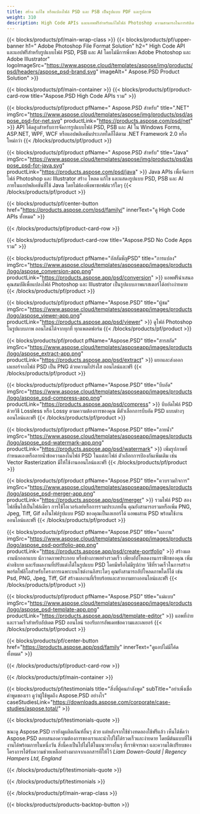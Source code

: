 ```yaml
---
title: สร้าง แก้ไข หรือแปลงไฟล์ PSD และ PSB เป็นรูปแบบ PDF และรูปภาพ
weight: 310
description: High Code APIs และแอพฟรีสำหรับแก้ไขไฟล์ Photoshop ความสามารถในการอัปเดตคุณสมบัติของเลเยอร์ เพิ่มลายน้ำ หมุนมาตราส่วน Flip Crop Dithering Raster Conversion
---
```


{{< blocks/products/pf/main-wrap-class >}}
{{< blocks/products/pf/upper-banner h1=" Adobe Photoshop File Format Solution" h2=" High Code API และแอปฟรีสำหรับรูปแบบไฟล์ PSD, PSB และ AI โดยไม่มีการพึ่งพา Adobe Photoshop และ Adobe Illustrator" logoImageSrc="https://www.aspose.cloud/templates/aspose/img/products/psd/headers/aspose_psd-brand.svg" imageAlt=" Aspose.PSD Product Solution" >}}

{{< blocks/products/pf/main-container >}}
{{< blocks/products/pf/product-card-row title="Aspose.PSD High Code APIs รวม" >}}

{{< blocks/products/pf/product pfName=" Aspose.PSD สำหรับ" title=".NET" imgSrc="https://www.aspose.cloud/templates/aspose/img/products/psd/aspose_psd-for-net.svg" productLink="https://products.aspose.com/psd/net" >}}
API โค้ดสูงสำหรับการจัดการรูปแบบไฟล์ PSD, PSB และ AI ใน Windows Forms, ASP.NET, WPF, WCF หรือแอปพลิเคชันประเภทใดก็ได้ตาม .NET Framework 2.0 หรือใหม่กว่า
{{< /blocks/products/pf/product >}}

{{< blocks/products/pf/product pfName=" Aspose.PSD สำหรับ" title="Java" imgSrc="https://www.aspose.cloud/templates/aspose/img/products/psd/aspose_psd-for-java.svg" productLink="https://products.aspose.com/psd/java" >}}
Java APIs เพื่อจัดการไฟล์ Photoshop และ Illustrator สร้าง โหลด แก้ไข และแสดงรูปแบบ PSD, PSB และ AI ภายในแอปพลิเคชันที่ใช้ Java โดยไม่ต้องพึ่งพาซอฟต์แวร์ใดๆ
{{< /blocks/products/pf/product >}}

{{< blocks/products/pf/center-button href="https://products.aspose.com/psd/family/" innerText="ดู High Code APIs ทั้งหมด" >}}

{{< /blocks/products/pf/product-card-row >}}

{{< blocks/products/pf/product-card-row title="Aspose.PSD No Code Apps รวม" >}}

{{< blocks/products/pf/product pfName="อัสสัมชัญPSD" title="การแปลง" imgSrc="https://www.aspose.cloud/templates/asposeapp/images/products/logo/aspose_conversion-app.png" productLink="https://products.aspose.app/psd/conversion" >}}
แอพฟรีนำเสนอคุณสมบัติเพื่อแปลงไฟล์ Photoshop และ Illustrator เป็นรูปแบบภาพแรสเตอร์ได้อย่างง่ายดาย
{{< /blocks/products/pf/product >}}

{{< blocks/products/pf/product pfName="Aspose.PSD" title="ผู้ชม" imgSrc="https://www.aspose.cloud/templates/asposeapp/images/products/logo/aspose_viewer-app.png" productLink="https://products.aspose.app/psd/viewer" >}}
ดูไฟล์ Photoshop ในรูปแบบภาพ ออนไลน์ได้จากทุกที่ ทุกแพลตฟอร์ม
{{< /blocks/products/pf/product >}}

{{< blocks/products/pf/product pfName="Aspose.PSD" title="สารสกัด" imgSrc="https://www.aspose.cloud/templates/asposeapp/images/products/logo/aspose_extract-app.png" productLink="https://products.aspose.app/psd/extract" >}}
แยกและส่งออกเลเยอร์จากไฟล์ PSD เป็น PNG ด้วยความโปร่งใส ออนไลน์และฟรี
{{< /blocks/products/pf/product >}}

{{< blocks/products/pf/product pfName="Aspose.PSD" title="บีบอัด" imgSrc="https://www.aspose.cloud/templates/asposeapp/images/products/logo/aspose_psd-compress-app.png" productLink="https://products.aspose.app/psd/compress" >}}
บีบอัดไฟล์ PSD ด้วยวิธี Lossless หรือ Lossy ตามความต้องการของคุณ มีตัวเลือกการบีบอัด PSD แบบต่างๆ ออนไลน์และฟรี
{{< /blocks/products/pf/product >}}

{{< blocks/products/pf/product pfName="Aspose.PSD" title="ลายน้ำ" imgSrc="https://www.aspose.cloud/templates/asposeapp/images/products/logo/aspose_psd-watermark-app.png" productLink="https://products.aspose.app/psd/watermark" >}}
เพิ่มรูปภาพที่กำหนดเองหรือลายน้ำข้อความลงในไฟล์ PSD ในแต่ละไฟล์ ตัวเลือกการป้องกันเพิ่มเติม เช่น Vector Rasterization มีให้ใช้งานออนไลน์และฟรี
{{< /blocks/products/pf/product >}}

{{< blocks/products/pf/product pfName="Aspose.PSD" title="ควบรวมกิจการ" imgSrc="https://www.aspose.cloud/templates/asposeapp/images/products/logo/aspose_psd-merger-app.png" productLink="https://products.aspose.app/psd/merger" >}}
รวมไฟล์ PSD สองไฟล์ขึ้นไปเป็นไฟล์เดียว การใช้โอเวอร์เลย์หรือการรวมประเภทอื่น คุณยังสามารถรวมหรือเพิ่ม PNG, Jpeg, Tiff, Gif ลงในไฟล์รูปแบบ PSD ของคุณเป็นเลเยอร์ได้ แอพผสาน PSD พร้อมใช้งานออนไลน์และฟรี
{{< /blocks/products/pf/product >}}

{{< blocks/products/pf/product pfName="Aspose.PSD" title="ผลงาน" imgSrc="https://www.aspose.cloud/templates/asposeapp/images/products/logo/aspose_psd-portfolio-app.png" productLink="https://products.aspose.app/psd/create-portfolio" >}}
สร้างผลงานนักออกแบบ นักวาดภาพประกอบ หรือช่างภาพอย่างรวดเร็ว เพียงอัปโหลดงานกราฟิกของคุณ เพิ่มคำอธิบาย และรับผลงานที่ปรับแต่งได้ในรูปแบบ PSD โดยมีหรือไม่มีรูปถ่าย วิธีที่รวดเร็วในการสร้างพอร์ตโฟลิโอสำหรับโครงการเฉพาะบนไซต์งานอิสระใดๆ คุณยังสามารถอัปโหลดภาพใดก็ได้ เช่น Psd, PNG, Jpeg, Tiff, Gif สร้างผลงานที่เรียบร้อยและสวยงามทางออนไลน์และฟรี
{{< /blocks/products/pf/product >}}

{{< blocks/products/pf/product pfName="Aspose.PSD" title="แม่แบบ" imgSrc="https://www.aspose.cloud/templates/asposeapp/images/products/logo/aspose_psd-template-app.png" productLink="https://products.aspose.app/psd/template-editor" >}}
แอพที่ง่ายและรวดเร็วสำหรับอัปเดต PSD ออนไลน์ รองรับการอัพเดทข้อความและเลเยอร์
{{< /blocks/products/pf/product >}}

{{< blocks/products/pf/center-button href="https://products.aspose.app/psd/family" innerText="ดูแอปไม่มีโค้ดทั้งหมด" >}}

{{< /blocks/products/pf/product-card-row >}}

{{< /blocks/products/pf/main-container >}}

{{< blocks/products/pf/testimonials title="สิ่งที่ผู้คนกำลังพูด" subTitle="อย่าเพิ่งเชื่อคำพูดของเรา ดูว่าผู้ใช้พูดถึง Aspose.PSD อย่างไร" caseStudiesLink="https://downloads.aspose.com/corporate/case-studies/aspose.total/" >}}

{{< blocks/products/pf/testimonials-quote >}}
<p class="first">
 ขณะดู Aspose.PSD เรายังดูผลิตภัณฑ์อื่นๆ ด้วย แต่หลังจากใช้ช่วงทดลองใช้ฟรีแล้ว เห็นได้ชัดว่า Aspose.PSD ตอบสนองความต้องการของเราและนำไปใช้ได้รวดเร็วและง่ายดาย โดยมีต้นแบบที่ใช้งานได้พร้อมภายในหนึ่งวัน สิ่งนี้คงเป็นไปไม่ได้ในแนวทางอื่นๆ ที่เราพิจารณา และความได้เปรียบของโครงการได้รับความช่วยเหลืออย่างมากจากเอกสารที่ให้ไว้
 <em>
  Liam Dowen-Gould | Regency Hampers Ltd, England
 </em>
</p>

{{< /blocks/products/pf/testimonials-quote >}}

{{< /blocks/products/pf/testimonials >}}

{{< /blocks/products/pf/main-wrap-class >}}

{{< blocks/products/products-backtop-button >}}
